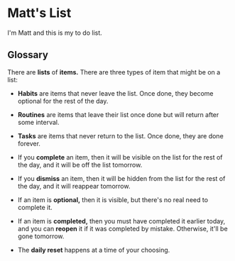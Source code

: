 Matt's List
===========

I'm Matt and this is my to do list.

Glossary
--------

There are **lists** of **items.** There are three types of item that
might be on a list:

-   **Habits** are items that never leave the list. Once done, they
    become optional for the rest of the day.
-   **Routines** are items that leave their list once done but will
    return after some interval.
-   **Tasks** are items that never return to the list. Once done, they
    are done forever.

-   If you **complete** an item, then it will be visible on the list for
    the rest of the day, and it will be off the list tomorrow.
-   If you **dismiss** an item, then it will be hidden from the list for
    the rest of the day, and it will reappear tomorrow.

-   If an item is **optional,** then it is visible, but there's no real
    need to complete it.
-   If an item is **completed,** then you must have completed it earlier
    today, and you can **reopen** it if it was completed by mistake.
    Otherwise, it'll be gone tomorrow.

-   The **daily reset** happens at a time of your choosing.
